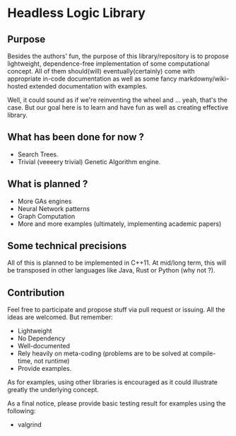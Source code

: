 # Headless Logic Library

## Purpose

Besides the authors' fun, the purpose of this library/repository is to propose lightweight, dependence-free implementation of some computational concept. All of them should(will) eventually(certainly) come with appropriate in-code documentation as well as some fancy markdowny/wiki-hosted extended documentation with examples.

Well, it could sound as if we're reinventing the wheel and ... yeah, that's the case. But our goal here is to learn and have fun as well as creating effective library.

## What has been done for now ?

- Search Trees.
- Trivial (veeeery trivial) Genetic Algorithm engine.

## What is planned ?

- More GAs engines
- Neural Network patterns
- Graph Computation
- More and more examples (ultimately, implementing academic papers)

## Some technical precisions

All of this is planned to be implemented in C++11. At mid/long term, this will be transposed in other languages like Java, Rust or Python (why not ?).

## Contribution

Feel free to participate and propose stuff via pull request or issuing. All the ideas are welcomed. But remember:
- Lightweight
- No Dependency
- Well-documented
- Rely heavily on meta-coding (problems are to be solved at compile-time, not runtime)
- Provide examples.

As for examples, using other libraries is encouraged as it could illustrate greatly the underlying concept.

As a final notice, please provide basic testing result for examples using the following:
- valgrind
